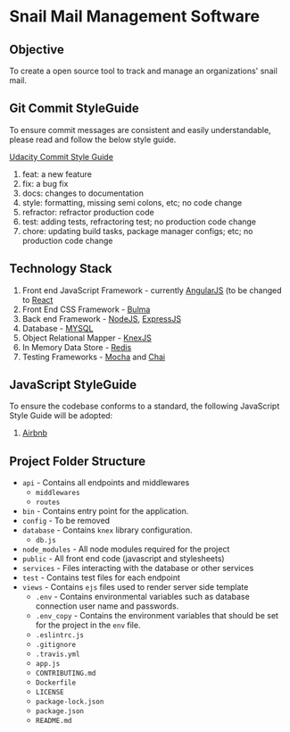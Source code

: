 #  Snail Mail Management Software

## Objective

To create a open source tool to track and manage an organizations' snail mail. 

## Git Commit StyleGuide

To ensure commit messages are consistent and easily understandable, please read and 
follow the below style guide.

[Udacity Commit Style Guide](http://udacity.github.io/git-styleguide/)
1. feat: a new feature
2. fix: a bug fix
3. docs: changes to documentation
4. style: formatting, missing semi colons, etc; no code change
5. refractor: refractor production code
6. test: adding tests, refractoring test; no production code change
7. chore: updating build tasks, package manager configs; etc; no production code change

## Technology Stack

1. Front end JavaScript Framework - currently [AngularJS](https://angularjs.org/) (to be changed to [React](https://reactjs.org/)
2. Front End CSS Framework - [Bulma](https://bulma.io/)
3. Back end Framework - [NodeJS](https://nodejs.org/en/), [ExpressJS](https://expressjs.com/)
4. Database - [MYSQL](https://www.mysql.com/)
5. Object Relational Mapper - [KnexJS](https://knexjs.org/)
6. In Memory Data Store - [Redis](https://redis.io/)
7. Testing Frameworks - [Mocha](https://mochajs.org/) and [Chai](https://www.chaijs.com/)
## JavaScript StyleGuide

To ensure the codebase conforms to a standard, the following JavaScript Style Guide will be adopted:
1. [Airbnb](https://github.com/airbnb/javascript)
## Project Folder Structure

- `api` - Contains all endpoints and middlewares
  - `middlewares`
  - `routes`
- `bin` - Contains entry point for the application. 
- `config` - To be removed
- `database` - Contains `knex` library configuration. 
    - `db.js` 
- `node_modules` - All node modules required for the project
- `public` - All front end code (javascript and stylesheets)
- `services` - Files interacting with the database or other services 
- `test` - Contains test files for each endpoint
- `views` - Contains `ejs` files used to render server side template
  - `.env` - Contains environmental variables such as database connection user name and passwords. 
  - `.env_copy` - Contains the environment variables that should be set for the project in the `env` file. 
  - `.eslintrc.js` 
  - `.gitignore` 
  - `.travis.yml`
  - `app.js`
  - `CONTRIBUTING.md`
  - `Dockerfile`
  - `LICENSE`
  - `package-lock.json`
  - `package.json`
  - `README.md`


